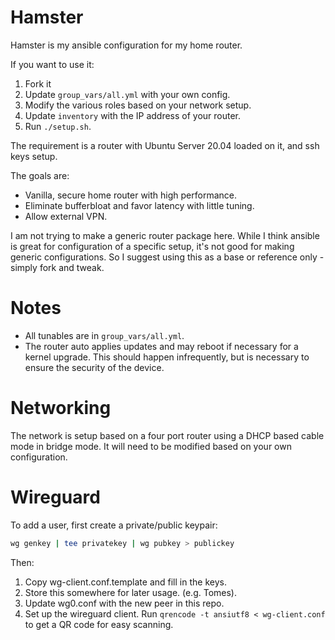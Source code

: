 # Hamster

Hamster is my ansible configuration for my home router.

If you want to use it:
1. Fork it
2. Update `group_vars/all.yml` with your own config.
3. Modify the various roles based on your network setup.
4. Update `inventory` with the IP address of your router.
5. Run `./setup.sh`.

The requirement is a router with Ubuntu Server 20.04 loaded on it, and ssh keys setup.

The goals are:
* Vanilla, secure home router with high performance.
* Eliminate bufferbloat and favor latency with little tuning.
* Allow external VPN.

I am not trying to make a generic router package here. While I think ansible is great for configuration of a specific
setup, it's not good for making generic configurations. So I suggest using this as a base or reference only -
simply fork and tweak.

# Notes

* All tunables are in `group_vars/all.yml`.
* The router auto applies updates and may reboot if necessary for a kernel upgrade. This should happen
infrequently, but is necessary to ensure the security of the device.

# Networking

The network is setup based on a four port router using a DHCP based cable mode in bridge mode. It will
need to be modified based on your own configuration.

# Wireguard

To add a user, first create a private/public keypair:

``` sh
wg genkey | tee privatekey | wg pubkey > publickey
```

Then:
1. Copy wg-client.conf.template and fill in the keys.
2. Store this somewhere for later usage. (e.g. Tomes).
2. Update wg0.conf with the new peer in this repo.
3. Set up the wireguard client. Run `qrencode -t ansiutf8 < wg-client.conf` to get a QR code for easy scanning.
